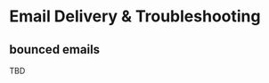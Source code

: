 # Email Delivery & Troubleshooting

<span id="gv-6delivery-2delivbounce-emails"></span>
## bounced emails

<span class="todo">
TBD
</span>
